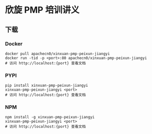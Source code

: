 # 欣旋 PMP 培训讲义

## 下载

### Docker

```
docker pull apachecn0/xinxuan-pmp-peixun-jiangyi
docker run -tid -p <port>:80 apachecn0/xinxuan-pmp-peixun-jiangyi
# 访问 http://localhost:{port} 查看文档
```

### PYPI

```
pip install xinxuan-pmp-peixun-jiangyi
xinxuan-pmp-peixun-jiangyi <port>
# 访问 http://localhost:{port} 查看文档
```

### NPM

```
npm install -g xinxuan-pmp-peixun-jiangyi
xinxuan-pmp-peixun-jiangyi <port>
# 访问 http://localhost:{port} 查看文档
```